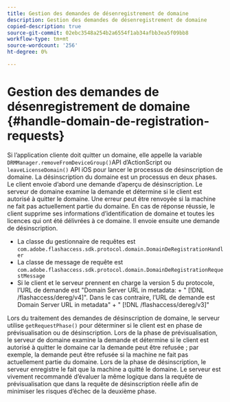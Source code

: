 ```yaml
---
title: Gestion des demandes de désenregistrement de domaine
description: Gestion des demandes de désenregistrement de domaine
copied-description: true
source-git-commit: 02ebc3548a254b2a6554f1ab34afbb3ea5f09bb8
workflow-type: tm+mt
source-wordcount: '256'
ht-degree: 0%

---
```


# Gestion des demandes de désenregistrement de domaine {#handle-domain-de-registration-requests}

Si l’application cliente doit quitter un domaine, elle appelle la variable `DRMManager.removeFromDeviceGroup()`API d’ActionScript ou `leaveLicenseDomain()` API iOS pour lancer le processus de désinscription de domaine. La désinscription du domaine est un processus en deux phases. Le client envoie d’abord une demande d’aperçu de désinscription. Le serveur de domaine examine la demande et détermine si le client est autorisé à quitter le domaine. Une erreur peut être renvoyée si la machine ne fait pas actuellement partie du domaine. En cas de réponse réussie, le client supprime ses informations d’identification de domaine et toutes les licences qui ont été délivrées à ce domaine. Il envoie ensuite une demande de désinscription.

* La classe du gestionnaire de requêtes est `com.adobe.flashaccess.sdk.protocol.domain.DomainDeRegistrationHandler`
* La classe de message de requête est `com.adobe.flashaccess.sdk.protocol.domain.DomainDeRegistrationRequestMessage`
* Si le client et le serveur prennent en charge la version 5 du protocole, l’URL de demande est &quot;Domain Server URL in metadata: + &quot; [!DNL /flashaccess/dereg/v4]&quot;. Dans le cas contraire, l’URL de demande est Domain Server URL in metadata&quot; + &quot; [!DNL /flashaccess/dereg/v3]&quot;

Lors du traitement des demandes de désinscription de domaine, le serveur utilise `getRequestPhase()` pour déterminer si le client est en phase de prévisualisation ou de désinscription. Lors de la phase de prévisualisation, le serveur de domaine examine la demande et détermine si le client est autorisé à quitter le domaine car la demande peut être refusée ; par exemple, la demande peut être refusée si la machine ne fait pas actuellement partie du domaine. Lors de la phase de désinscription, le serveur enregistre le fait que la machine a quitté le domaine. Le serveur est vivement recommandé d’évaluer la même logique dans la requête de prévisualisation que dans la requête de désinscription réelle afin de minimiser les risques d’échec de la deuxième phase.
